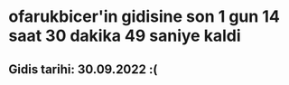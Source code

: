 # ofarukbicer'in gidisine son 1 gun 14 saat 30 dakika 49 saniye kaldi

## Gidis tarihi: 30.09.2022 :(
